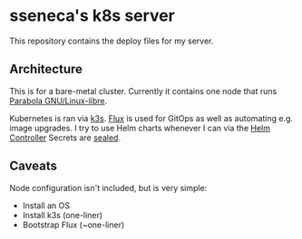 # sseneca's k8s server

This repository contains the deploy files for my server.

## Architecture

This is for a bare-metal cluster. Currently it contains one node that
runs [Parabola GNU/Linux-libre](https://www.parabola.nu/).

Kubernetes is ran via [k3s](https://k3s.io). [Flux](https://fluxcd.io/)
is used for GitOps as well as automating e.g. image upgrades. I try to
use Helm charts whenever I can via the [Helm
Controller](https://fluxcd.io/docs/components/helm/) Secrets are
[sealed](https://github.com/bitnami-labs/sealed-secrets).

## Caveats

Node configuration isn't included, but is very simple:

- Install an OS
- Install k3s (one-liner)
- Bootstrap Flux (~one-liner)
